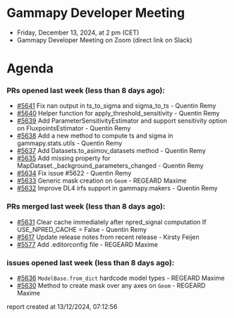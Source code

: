 # Gammapy Developer Meeting 
 * Friday, December 13, 2024, at 2 pm (CET) 
 * Gammapy Developer Meeting on Zoom (direct link on Slack) 
# Agenda

### PRs opened last week (less than 8 days ago): 
* [#5641](https://github.com/gammapy/gammapy/pull/5641) Fix nan output in ts_to_sigma and sigma_to_ts - Quentin Remy
* [#5640](https://github.com/gammapy/gammapy/pull/5640) Helper function for apply_threshold_sensitivity - Quentin Remy
* [#5639](https://github.com/gammapy/gammapy/pull/5639) Add ParameterSensitivityEstimator and support sensitivity option on FluxpointsEstimator - Quentin Remy
* [#5638](https://github.com/gammapy/gammapy/pull/5638) Add a new method to compute ts and sigma in gammapy.stats.utils - Quentin Remy
* [#5637](https://github.com/gammapy/gammapy/pull/5637) Add Datasets.to_asimov_datasets method - Quentin Remy
* [#5635](https://github.com/gammapy/gammapy/pull/5635) Add missing property for MapDataset._background_parameters_changed - Quentin Remy
* [#5634](https://github.com/gammapy/gammapy/pull/5634) Fix issue #5622 - Quentin Remy
* [#5633](https://github.com/gammapy/gammapy/pull/5633) Generic mask creation on `Geom` - REGEARD Maxime
* [#5632](https://github.com/gammapy/gammapy/pull/5632) Improve DL4 irfs support in gammapy.makers - Quentin Remy

### PRs merged last week (less than 8 days ago): 
* [#5631](https://github.com/gammapy/gammapy/pull/5631) Clear cache immediately after npred_signal computation If USE_NPRED_CACHE = False - Quentin Remy
* [#5617](https://github.com/gammapy/gammapy/pull/5617) Update release notes from recent release - Kirsty Feijen
* [#5577](https://github.com/gammapy/gammapy/pull/5577) Add .editorconfig file - REGEARD Maxime

### issues opened last week (less than 8 days ago): 
* [#5636](https://github.com/gammapy/gammapy/issues/5636) `ModelBase.from_dict` hardcode model types - REGEARD Maxime
* [#5630](https://github.com/gammapy/gammapy/issues/5630) Method to create mask over any axes on `Geom` - REGEARD Maxime

 report created at 13/12/2024, 07:12:56